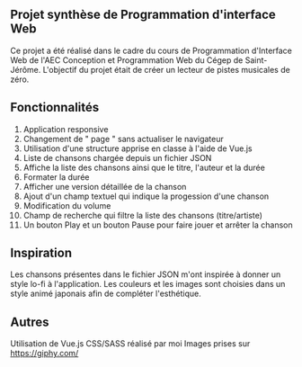 Projet synthèse de Programmation d'interface Web
------------------------------------------------
Ce projet a été réalisé dans le cadre du cours de Programmation d'Interface Web de l'AEC Conception et Programmation Web du Cégep de Saint-Jérôme. 
L'objectif du projet était de créer un lecteur de pistes musicales de zéro.

Fonctionnalités
---------------
1. Application responsive
2. Changement de " page " sans actualiser le navigateur
3. Utilisation d'une structure apprise en classe à l'aide de Vue.js
4. Liste de chansons chargée depuis un fichier JSON
5. Affiche la liste des chansons ainsi que le titre, l'auteur et la durée
6. Formater la durée
7. Afficher une version détaillée de la chanson
8. Ajout d'un champ textuel qui indique la progession d'une chanson
9. Modification du volume
10. Champ de recherche qui filtre la liste des chansons (titre/artiste)
11. Un bouton Play et un bouton Pause pour faire jouer et arrêter la chanson

Inspiration
-----------
Les chansons présentes dans le fichier JSON m'ont inspirée à donner un style lo-fi à l'application. 
Les couleurs et les images sont choisies dans un style animé japonais afin de compléter l'esthétique.

Autres
------
Utilisation de Vue.js
CSS/SASS réalisé par moi
Images prises sur https://giphy.com/
